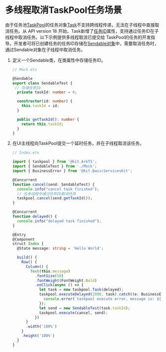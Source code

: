 # 多线程取消TaskPool任务场景

由于任务池[TaskPool](../reference/apis-arkts/js-apis-taskpool.md)的任务对象[Task](../reference/apis-arkts/js-apis-taskpool.md#task)不支持跨线程传递，无法在子线程中直接取消任务。从 API version 18 开始，Task新增了[任务ID](../reference/apis-arkts/js-apis-taskpool.md#属性)属性，支持通过任务ID在子线程中取消任务。以下示例提供多线程取消已提交给 TaskPool的任务的开发指导。开发者可将已创建任务的任务ID存储在[Sendable对象](./arkts-sendable.md)中，需要取消任务时，通过Sendable对象在子线程中取消任务。

1. 定义一个Sendable类，在类属性中存储任务ID。

   ```ts
   // Mock.ets

   @Sendable
   export class SendableTest {
    // 存储任务ID
     private taskId: number = 0;

     constructor(id: number) {
       this.taskId = id;
     }

     public getTaskId(): number {
       return this.taskId;
     }
   }
   ```

2. 在UI主线程向TaskPool提交一个延时任务，并在子线程取消该任务。

   ```ts
   // Index.ets

   import { taskpool } from '@kit.ArkTS';
   import { SendableTest } from './Mock';
   import { BusinessError } from '@kit.BasicServicesKit';
   
   @Concurrent
   function cancel(send: SendableTest) {
     console.info("cancel task finished");
     // 在多线程中通过任务ID取消任务
     taskpool.cancel(send.getTaskId());
   }
   
   @Concurrent
   function delayed() {
     console.info("delayed task finished");
   }
   
   @Entry
   @Component
   struct Index {
     @State message: string = 'Hello World';
   
     build() {
       Row() {
         Column() {
           Text(this.message)
             .fontSize(50)
             .fontWeight(FontWeight.Bold)
             .onClick(async () => {
               let task = new taskpool.Task(delayed);
               taskpool.executeDelayed(2000, task).catch((e: BusinessError) => {
                 console.error(`taskpool execute error, message is: ${e.message}`); // taskpool execute error, message is: taskpool:: task has been canceled
               });
               let send = new SendableTest(task.taskId);
               taskpool.execute(cancel, send);
             })
         }
         .width('100%')
       }
       .height('100%')
     }
   }
   ```
